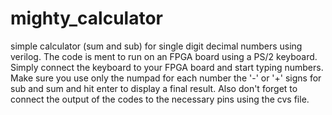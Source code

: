 # mighty_calculator
simple calculator (sum and sub) for single digit decimal numbers using verilog. The code is ment to run on an FPGA board using a PS/2 keyboard.
Simply connect the keyboard to your FPGA board and start typing numbers. Make sure you use only the numpad for each number the '-' or '+' signs for
sub and sum and hit enter to display a final result. Also don't forget to connect the output of the codes to the necessary pins using the cvs file. 
